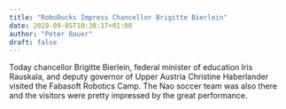 ```yaml
---
title: "RoboDucks Impress Chancellor Brigitte Bierlein"
date: 2019-09-05T10:38:17+01:00
author: "Peter Bauer"
draft: false
---
```

Today chancellor Brigitte Bierlein, federal minister of education Iris Rauskala, and deputy governor of Upper Austria Christine Haberlander visited the Fabasoft Robotics Camp. The Nao soccer team was also there and the visitors were pretty impressed by the great performance.
